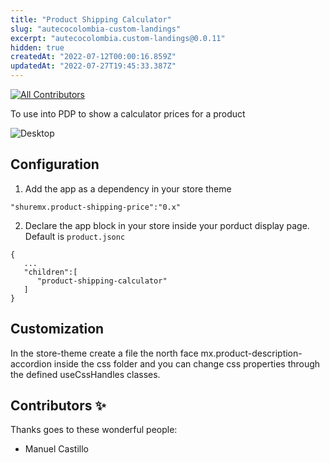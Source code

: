 ```yaml
---
title: "Product Shipping Calculator"
slug: "autecocolombia-custom-landings"
excerpt: "autecocolombia.custom-landings@0.0.11"
hidden: true
createdAt: "2022-07-12T00:00:16.859Z"
updatedAt: "2022-07-27T19:45:33.387Z"
---
```

<!-- DOCS-IGNORE:start -->
<!-- ALL-CONTRIBUTORS-BADGE:START - Do not remove or modify this section -->

[![All Contributors](https://img.shields.io/badge/all_contributors-1-orange.svg?style=flat-square)](#contributors-)

<!-- ALL-CONTRIBUTORS-BADGE:END -->
<!-- DOCS-IGNORE:end -->

To use into PDP to show a calculator prices for a product

![Desktop](./product-description.png)

## Configuration

1. Add the app as a dependency in your store theme

```
"shuremx.product-shipping-price":"0.x"
```

2. Declare the app block in your store inside your porduct display page. Default is `product.jsonc`

```
{
   ...
   "children":[
      "product-shipping-calculator"
   ]
}
```

## Customization

In the store-theme create a file the north face mx.product-description-accordion inside the css folder and you can change css properties through the defined useCssHandles classes.

## Contributors ✨

Thanks goes to these wonderful people:

- Manuel Castillo